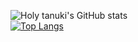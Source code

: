 ![Holy tanuki's GitHub stats](https://github-readme-stats.vercel.app/api?username=holy-tanuki&show_icons=true)
<br>
[![Top Langs](https://github-readme-stats.vercel.app/api/top-langs/?username=holy-tanuki&langs_count=8)](https://github.com/holy-tanuki)
